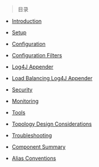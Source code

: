 
> 目录

- [Introduction](https://github.com/ZGG2016/flume-website/blob/master/Flume%201.9.0%20User%20Guide/Introduction/Introduction.md)

- [Setup]()

- [Configuration](https://github.com/ZGG2016/flume-website/blob/master/Flume%201.9.0%20User%20Guide/Configuration/0%E7%9B%AE%E5%BD%95.md)

- [Configuration Filters]()

- [Log4J Appender]()

- [Load Balancing Log4J Appender]()

- [Security]()

- [Monitoring]()

- [Tools]()

- [Topology Design Considerations]()

- [Troubleshooting]()

- [Component Summary]()

- [Alias Conventions]()